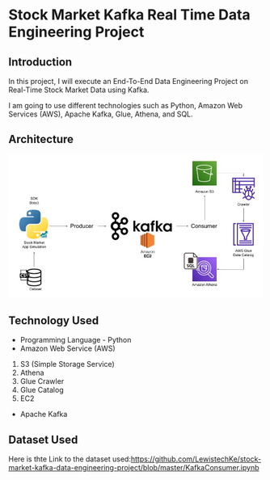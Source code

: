 # Stock Market Kafka Real Time Data Engineering Project

## Introduction 
In this project, I will execute an End-To-End Data Engineering Project on Real-Time Stock Market Data using Kafka.

I am going to use different technologies such as Python, Amazon Web Services (AWS), Apache Kafka, Glue, Athena, and SQL.

## Architecture 
<img src="Architecture.jpg">

## Technology Used
- Programming Language - Python
- Amazon Web Service (AWS)
1. S3 (Simple Storage Service)
2. Athena
3. Glue Crawler
4. Glue Catalog
5. EC2
- Apache Kafka


## Dataset Used
 Here is thte Link to the dataset used:https://github.com/LewistechKe/stock-market-kafka-data-engineering-project/blob/master/KafkaConsumer.ipynb
 
